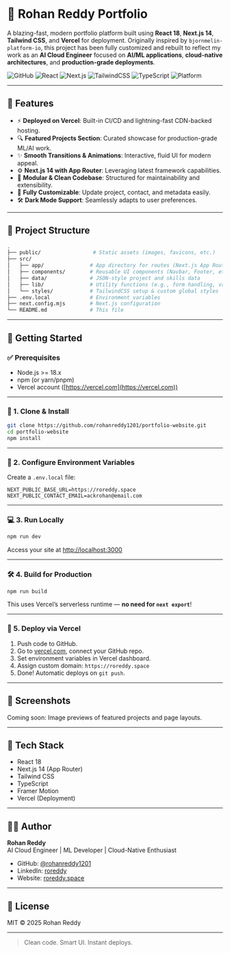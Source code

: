 # 🚀 Rohan Reddy Portfolio

A blazing-fast, modern portfolio platform built using **React 18**, **Next.js 14**, **Tailwind CSS**, and **Vercel** for deployment. Originally inspired by `bjornmelin-platform-io`, this project has been fully customized and rebuilt to reflect my work as an **AI Cloud Engineer** focused on **AI/ML applications**, **cloud-native architectures**, and **production-grade deployments**.

![GitHub](https://img.shields.io/github/followers/rohanreddy1201?style=social)
![React](https://img.shields.io/badge/React-18-blue?logo=react)
![Next.js](https://img.shields.io/badge/Next.js-14-black?logo=next.js)
![TailwindCSS](https://img.shields.io/badge/Tailwind_CSS-3-blue?logo=tailwind-css)
![TypeScript](https://img.shields.io/badge/TypeScript-5-blue?logo=typescript)
![Platform](https://img.shields.io/badge/Hosted%20On-Vercel-black?logo=vercel)

---

## 🌟 Features

- ⚡ **Deployed on Vercel**: Built-in CI/CD and lightning-fast CDN-backed hosting.
- 🔍 **Featured Projects Section**: Curated showcase for production-grade ML/AI work.
- ✨ **Smooth Transitions & Animations**: Interactive, fluid UI for modern appeal.
- ⚙️ **Next.js 14 with App Router**: Leveraging latest framework capabilities.
- 🧰 **Modular & Clean Codebase**: Structured for maintainability and extensibility.
- 💼 **Fully Customizable**: Update project, contact, and metadata easily.
- 🛠️ **Dark Mode Support**: Seamlessly adapts to user preferences.

---

## 📁 Project Structure

```bash
.
├── public/                 # Static assets (images, favicons, etc.)
├── src/
│   ├── app/               # App directory for routes (Next.js App Router)
│   ├── components/        # Reusable UI components (Navbar, Footer, etc.)
│   ├── data/              # JSON-style project and skills data
│   ├── lib/               # Utility functions (e.g., form handling, validation)
│   └── styles/            # TailwindCSS setup & custom global styles
├── .env.local             # Environment variables
├── next.config.mjs        # Next.js configuration
└── README.md              # This file
```

---

## 🚀 Getting Started

### ✅ Prerequisites

- Node.js >= 18.x
- npm (or yarn/pnpm)
- Vercel account ([https://vercel.com](https://vercel.com))

---

### 🔧 1. Clone & Install

```bash
git clone https://github.com/rohanreddy1201/portfolio-website.git
cd portfolio-website
npm install
```

---

### 🔐 2. Configure Environment Variables

Create a `.env.local` file:

```env
NEXT_PUBLIC_BASE_URL=https://roreddy.space
NEXT_PUBLIC_CONTACT_EMAIL=ackrohan@email.com
```

---

### 💻 3. Run Locally

```bash
npm run dev
```

Access your site at [http://localhost:3000](http://localhost:3000)

---

### 🛠️ 4. Build for Production

```bash
npm run build
```

This uses Vercel’s serverless runtime — **no need for `next export`**!

---

### 🚀 5. Deploy via Vercel

1. Push code to GitHub.
2. Go to [vercel.com](https://vercel.com), connect your GitHub repo.
3. Set environment variables in Vercel dashboard.
4. Assign custom domain: `https://roreddy.space`
5. Done! Automatic deploys on `git push`.

---

## 📸 Screenshots

Coming soon: Image previews of featured projects and page layouts.

---

## 🧰 Tech Stack

- React 18
- Next.js 14 (App Router)
- Tailwind CSS
- TypeScript
- Framer Motion
- Vercel (Deployment)

---

## 👨‍💻 Author

**Rohan Reddy**  
AI Cloud Engineer | ML Developer | Cloud-Native Enthusiast

- GitHub: [@rohanreddy1201](https://github.com/rohanreddy1201)  
- LinkedIn: [roreddy](https://www.linkedin.com/in/roreddy/)  
- Website: [roreddy.space](https://roreddy.space)

---

## 📄 License

MIT © 2025 Rohan Reddy

---

> Clean code. Smart UI. Instant deploys.
